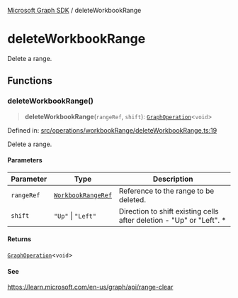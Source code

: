 [Microsoft Graph SDK](README.md) / deleteWorkbookRange

# deleteWorkbookRange

Delete a range.

## Functions

### deleteWorkbookRange()

> **deleteWorkbookRange**(`rangeRef`, `shift`): [`GraphOperation`](GraphOperation.md#graphoperation)\<`void`\>

Defined in: [src/operations/workbookRange/deleteWorkbookRange.ts:19](https://github.com/Future-Secure-AI/microsoft-graph/blob/main/src/operations/workbookRange/deleteWorkbookRange.ts#L19)

Delete a range.

#### Parameters

| Parameter | Type | Description |
| ------ | ------ | ------ |
| `rangeRef` | [`WorkbookRangeRef`](WorkbookRangeRef.md#workbookrangeref) | Reference to the range to be deleted. |
| `shift` | `"Up"` \| `"Left"` | Direction to shift existing cells after deletion - "Up" or "Left". * |

#### Returns

[`GraphOperation`](GraphOperation.md#graphoperation)\<`void`\>

#### See

https://learn.microsoft.com/en-us/graph/api/range-clear
